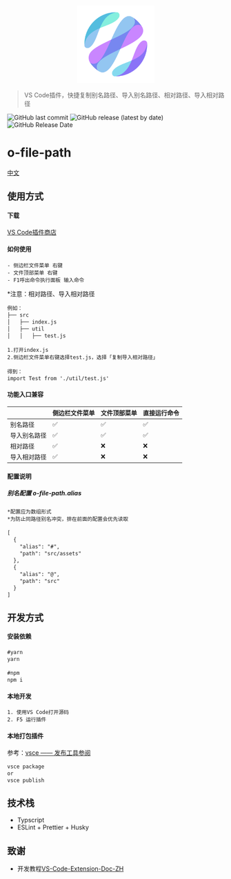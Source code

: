 <p align="center">
  <a href="https://github.com/bojun1995/o-file-path" target="_blank">
    <img width="180" src="logo.png" alt="logo">
  </a>
</p>

> VS Code插件，快捷复制别名路径、导入别名路径、相对路径、导入相对路径

![GitHub last commit](https://img.shields.io/github/last-commit/bojun1995/o-file-path?style=for-the-badge)
![GitHub release (latest by date)](https://img.shields.io/github/v/release/bojun1995/o-file-path?style=for-the-badge)
![GitHub Release Date](https://img.shields.io/github/release-date/bojun1995/o-file-path?style=for-the-badge)

# o-file-path

[中文](https://github.com/bojun1995/o-file-path/blob/main/README-CN.md)

## 使用方式

#### 下载

[VS Code插件商店](https://marketplace.visualstudio.com/items?itemName=bojun1995.o-file-path&ssr=false#overview)

#### 如何使用

```
- 侧边栏文件菜单 右键
- 文件顶部菜单 右键
- F1呼出命令执行面板 输入命令
```

*注意：相对路径、导入相对路径

```
例如：
├── src
│   ├── index.js
│   ├── util
│   │   ├── test.js

1.打开index.js
2.侧边栏文件菜单右键选择test.js，选择「复制导入相对路径」

得到：
import Test from './util/test.js'
```

#### 功能入口兼容

|              | 侧边栏文件菜单 | 文件顶部菜单 | 直接运行命令 |
| ------------ | -------------- | ------------ | ------------ |
| 别名路径     | ✅             | ✅           | ✅           |
| 导入别名路径 | ✅             | ✅           | ✅           |
| 相对路径     | ✅             | ❌           | ❌           |
| 导入相对路径 | ✅             | ❌           | ❌           |

#### 配置说明

##### 别名配置 o-file-path.alias

```
*配置应为数组形式
*为防止同路径别名冲突，排在前面的配置会优先读取

[
  {
    "alias": "#",
    "path": "src/assets"
  },
  {
    "alias": "@",
    "path": "src"
  }
]
```

## 开发方式

#### 安装依赖

```
#yarn
yarn

#npm
npm i
```

#### 本地开发

```
1. 使用VS Code打开源码
2. F5 运行插件
```

#### 本地打包插件

参考：[vsce —— 发布工具参阅](https://liiked.github.io/VS-Code-Extension-Doc-ZH/#/working-with-extensions/publish-extension)

```
vsce package
or
vsce publish
```

## 技术栈

- Typscript
- ESLint + Prettier + Husky

## 致谢

- 开发教程[VS-Code-Extension-Doc-ZH](https://github.com/Liiked/VS-Code-Extension-Doc-ZH)
